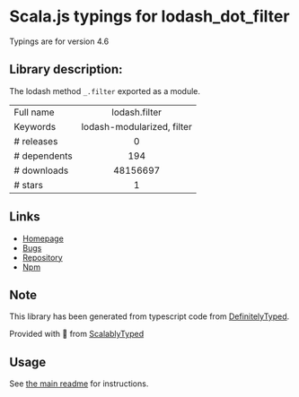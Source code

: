
# Scala.js typings for lodash_dot_filter

Typings are for version 4.6

## Library description:
The lodash method `_.filter` exported as a module.

|                    |                 |
| ------------------ | :-------------: |
| Full name          | lodash.filter |
| Keywords           | lodash-modularized, filter |
| # releases         | 0 |
| # dependents       | 194 |
| # downloads        | 48156697 |
| # stars            | 1 |

## Links
- [Homepage](https://lodash.com/)
- [Bugs](https://github.com/lodash/lodash/issues)
- [Repository](https://github.com/lodash/lodash)
- [Npm](https://www.npmjs.com/package/lodash.filter)
    


## Note
This library has been generated from typescript code from [DefinitelyTyped](https://definitelytyped.org).

Provided with :purple_heart: from [ScalablyTyped](https://github.com/oyvindberg/ScalablyTyped)

## Usage
See [the main readme](../../readme.md) for instructions.


